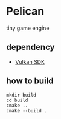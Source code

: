 # Pelican

tiny game engine

## dependency

- [Vulkan SDK](https://vulkan.lunarg.com/sdk/home)

## how to build

```
mkdir build
cd build
cmake ..
cmake --build .
```
